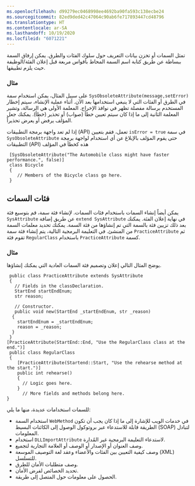 ```yaml
---
ms.openlocfilehash: d99279ec0468998ee4692ba90fa593c138ecbe24
ms.sourcegitcommit: 82ed9ded42c47064c90ab6fe717893447cd48796
ms.translationtype: HT
ms.contentlocale: ar-SA
ms.lasthandoff: 10/19/2020
ms.locfileid: "6071221"
---
```


تمثل السمات أو تخزن بيانات التعريف حول سلوك الفئات والطرق. يمكن إرفاق السمة ببساطة عن طريق كتابة اسم السمة المحاط بأقواس مربعة قبل إعلان الفئة/الوظيفة حيث يلزم تطبيقها. 

### <a name="example"></a>مثال
على سبيل المثال، يمكن استخدام سمة `SysObsoleteAttribute(message,setError)` في الطرق أو الفئات التي لا ينبغي استخدامها بعد الآن. أثناء عملية الإنشاء، سيتم إخطار المستخدم برسالة مفصلة تظهر في نوافذ الإخراج. المعلمة الأولى هي الرسالة، وتشير المعلمة الثانية إلى ما إذا كان سيتم تعيين خطأ (صواب) أو تحذير (خطأ). يمكنك جعل المؤلف يرفض أو يعرض تحذيراً.

إذا لم تعد واجهة برمجة التطبيقات (API) تعمل، فقم بتعيين `isError = true` في سمة `SysObsoleteAttribute` حتى يقوم المؤلف بالإبلاغ عن أي استخدام لواجهة برمجة التطبيقات (API) هذه كخطأ في المؤلف

```xpp
 [SysObsoleteAttribute("The Automobile class might have faster  performance.", false)]
 class Bicycle
 {
    // Members of the Bicycle class go here.
 }

```

## <a name="attribute-classes"></a>فئات السمات 
يمكن أيضاً إنشاء السمات باستخدام فئات السمات. لإنشاء فئة سمة، قم بتوسيع فئة `SysAttribute` عن طريق إضافة `extend SysAttribute` في نهاية إعلان الفئة.
يمكنك بعد ذلك تزيين فئة بالسمة التي تم إنشاؤها من فئة السمة. يمكنك تحديد معلمات السمة من المنشئ. في التعليمة البرمجية التالية، يتم إنشاء فئة سمة `PracticeAttribute` ثم تقوم فئة `RegularClass` باستخدام `PracticeAttribute` كسمة.

### <a name="example"></a>مثال

يوضح المثال التالي إعلان وتصميم فئة السمات العادية التي يمكنك إنشاؤها.

```xpp
 public class PracticeAttribute extends SysAttribute
 {
   // Fields in the classDeclaration.
   StartEnd startEndEnum;
   str reason;

   // Constructor.
   public void new(StartEnd _startEndEnum, str _reason)
  {
    startEndEnum = _startEndEnum;
    reason = _reason;
  }
 }
[PracticeAttribute(StartEnd::End, "Use the RegularClass class at the end.")]
 public class RegularClass
 {
    [PracticeAttribute(Startend::Start, "Use the rehearse method at the start.")]
    public int rehearse()
    {
      // Logic goes here.
    }
      // More fields and methods belong here.
}

```
للسمات استخدامات عديدة، منها ما يلي:

-   استخدام السمة `WebMethod` في خدمات الويب للإشارة إلى ما إذا كان يجب أن تكون الطريقة قابلة للاستدعاء عبر بروتوكول الوصول إلى الكائنات البسيط (SOAP) لتبادل المعلومات.
-   استخدام `DLLImportAttribute` لاستدعاء التعليمة البرمجية غير المُدارة.
-   وصف العنوان أو الإصدار أو الوصف أو العلامة التجارية لتجميع.
-   وصف كيفية التعيين بين الفئات والأعضاء وعقد لغة التوصيف الموسعة (XML) للتسلسل.
-   وصف متطلبات الأمان للطرق.
-   تحديد الخصائص لفرض الأمان.
-   الحصول على معلومات حول المتصل إلى طريقة.
